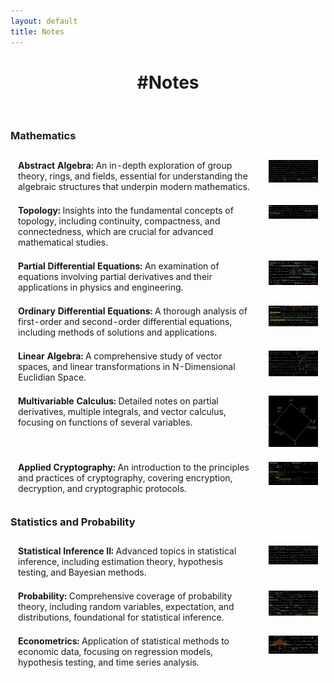 ```yaml
---
layout: default
title: Notes
---
```


<div class="center">
    <h1>#Notes</h1>
</div>
<br>

### Mathematics

<table>
    <tr>
        <td style="width: 80%;">
            <a href="/assets/files/Abstract_Algebra.pdf">
                <strong>Abstract Algebra:</strong> An in-depth exploration of group theory, rings, and fields, essential for understanding the algebraic structures that underpin modern mathematics.
            </a>
        </td>
        <td style="width: 20%;">
            <a href="/assets/files/Abstract_Algebra.pdf">
                <img src="/assets/images/thumbnails/Abstract_Algebra_thumbnail.jpg" alt="Abstract Algebra Thumbnail" style="width: 100px; height: auto;">
            </a>
        </td>
    </tr>
    <tr>
        <td style="width: 80%;">
            <a href="/assets/files/Topology.pdf">
                <strong>Topology:</strong> Insights into the fundamental concepts of topology, including continuity, compactness, and connectedness, which are crucial for advanced mathematical studies.
            </a>
        </td>
        <td style="width: 20%;">
            <a href="/assets/files/Topology.pdf">
                <img src="/assets/images/thumbnails/Topology_thumbnail.jpg" alt="Topology Thumbnail" style="width: 100px; height: auto;">
            </a>
        </td>
    </tr>
    <tr>
        <td style="width: 80%;">
            <a href="/assets/files/Partial_Differential_Equations.pdf">
                <strong>Partial Differential Equations:</strong> An examination of equations involving partial derivatives and their applications in physics and engineering.
            </a>
        </td>
        <td style="width: 20%;">
            <a href="/assets/files/Partial_Differential_Equations.pdf">
                <img src="/assets/images/thumbnails/Partial_Differential_Equations_thumbnail.jpg" alt="Partial Differential Equations Thumbnail" style="width: 100px; height: auto;">
            </a>
        </td>
    </tr>
    <tr>
        <td style="width: 80%;">
            <a href="/assets/files/Ordinary_Differential_Equations.pdf">
                <strong>Ordinary Differential Equations:</strong> A thorough analysis of first-order and second-order differential equations, including methods of solutions and applications.
            </a>
        </td>
        <td style="width: 20%;">
            <a href="/assets/files/Ordinary_Differential_Equations.pdf">
                <img src="/assets/images/thumbnails/Ordinary_Differential_Equations_thumbnail.jpg" alt="Ordinary Differential Equations Thumbnail" style="width: 100px; height: auto;">
            </a>
        </td>
    </tr>
    <tr>
        <td style="width: 80%;">
            <a href="/assets/files/Linear_Algebra.pdf">
                <strong>Linear Algebra:</strong> A comprehensive study of vector spaces, and linear transformations in N-Dimensional Euclidian Space.
            </a>
        </td>
        <td style="width: 20%;">
            <a href="/assets/files/Linear_Algebra.pdf">
                <img src="/assets/images/thumbnails/Linear_Algebra_thumbnail.jpg" alt="Linear Algebra Thumbnail" style="width: 100px; height: auto;">
            </a>
        </td>
    </tr>
    <tr>
        <td style="width: 80%;">
            <a href="/assets/files/Multivariable_Calculus.pdf">
                <strong>Multivariable Calculus:</strong> Detailed notes on partial derivatives, multiple integrals, and vector calculus, focusing on functions of several variables.
            </a>
        </td>
        <td style="width: 20%;">
            <a href="/assets/files/Multivariable_Calculus.pdf">
                <img src="/assets/images/thumbnails/Multivariable_Calculus_thumbnail.jpg" alt="Multivariable Calculus Thumbnail" style="width: 100px; height: auto;">
            </a>
        </td>
    </tr>
    <tr>
        <td style="width: 80%;">
            <a href="/assets/files/Applied_Cyrptography.pdf">
                <strong>Applied Cryptography:</strong> An introduction to the principles and practices of cryptography, covering encryption, decryption, and cryptographic protocols.
            </a>
        </td>
        <td style="width: 20%;">
            <a href="/assets/files/Applied_Cyrptography.pdf">
                <img src="/assets/images/thumbnails/Applied_Cryptography_thumbnail.jpg" alt="Applied Cryptography Thumbnail" style="width: 100px; height: auto;">
            </a>
        </td>
    </tr>
</table>

### Statistics and Probability

<table>
    <tr>
        <td style="width: 80%;">
            <a href="/assets/files/Statistical_InferenceII.pdf">
                <strong>Statistical Inference II:</strong> Advanced topics in statistical inference, including estimation theory, hypothesis testing, and Bayesian methods.
            </a>
        </td>
        <td style="width: 20%;">
            <a href="/assets/files/Statistical_InferenceII.pdf">
                <img src="/assets/images/thumbnails/Statistical_InferenceII_thumbnail.jpg" alt="Statistical Inference II Thumbnail" style="width: 100px; height: auto;">
            </a>
        </td>
    </tr>
    <tr>
        <td style="width: 80%;">
            <a href="/assets/files/Probability.pdf">
                <strong>Probability:</strong> Comprehensive coverage of probability theory, including random variables, expectation, and distributions, foundational for statistical inference.
            </a>
        </td>
        <td style="width: 20%;">
            <a href="/assets/files/Probability.pdf">
                <img src="/assets/images/thumbnails/Probability_thumbnail.jpg" alt="Probability Thumbnail" style="width: 100px; height: auto;">
            </a>
        </td>
    </tr>
    <tr>
        <td style="width: 80%;">
            <a href="/assets/files/Econometrics.pdf">
                <strong>Econometrics:</strong> Application of statistical methods to economic data, focusing on regression models, hypothesis testing, and time series analysis.
            </a>
        </td>
        <td style="width: 20%;">
            <a href="/assets/files/Econometrics.pdf">
                <img src="/assets/images/thumbnails/Econometrics_thumbnail.jpg" alt="Econometrics Thumbnail" style="width: 100px; height: auto;">
            </a>
        </td>
    </tr>
</table>

<style>
    .center {
        text-align: center;
    }

    .course-note {
        margin-bottom: 20px;
        text-align: left; /* Align text to the left within table cells */
    }

    .course-note img {
        width: 150px;
        height: auto;
        display: block;
        margin: 0 auto 10px;
    }

    .white-text {
        color: #fff; /* White font for descriptions */
    }

    table {
        width: 100%;
        border-collapse: collapse;
    }

    table, th, td {
        border: 1px solid white;
    }

    td {
        padding: 10px;
        vertical-align: top;
    }

    a {
        text-decoration: none;
        color: inherit;
    }
</style>

